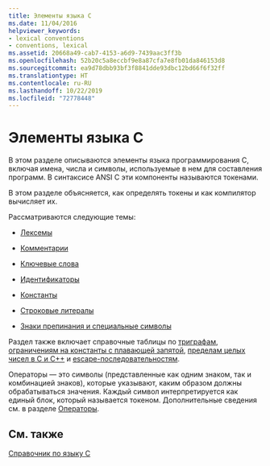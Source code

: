 ```yaml
---
title: Элементы языка C
ms.date: 11/04/2016
helpviewer_keywords:
- lexical conventions
- conventions, lexical
ms.assetid: 20668a49-cab7-4153-a6d9-7439aac3ff3b
ms.openlocfilehash: 52b20c5a8eccbf9e8a87cfa7e8fb01da846153d8
ms.sourcegitcommit: ea9d78dbb93bf3f8841dde93dbc12bd66f6f32ff
ms.translationtype: HT
ms.contentlocale: ru-RU
ms.lasthandoff: 10/22/2019
ms.locfileid: "72778448"
---
```

# <a name="elements-of-c"></a>Элементы языка C

В этом разделе описываются элементы языка программирования C, включая имена, числа и символы, используемые в нем для составления программ. В синтаксисе ANSI C эти компоненты называются токенами.

В этом разделе объясняется, как определять токены и как компилятор вычисляет их.

Рассматриваются следующие темы:

- [Лексемы](../c-language/c-tokens.md)

- [Комментарии](../c-language/c-comments.md)

- [Ключевые слова](../c-language/c-keywords.md)

- [Идентификаторы](../c-language/c-identifiers.md)

- [Константы](../c-language/c-constants.md)

- [Строковые литералы](../c-language/c-string-literals.md)

- [Знаки препинания и специальные символы](../c-language/punctuation-and-special-characters.md)

Раздел также включает справочные таблицы по [триграфам](../c-language/trigraphs.md), [ограничениям на константы с плавающей запятой](../c-language/limits-on-floating-point-constants.md), [пределам целых чисел в C и C++](../c-language/cpp-integer-limits.md) и [escape-последовательностям](../c-language/escape-sequences.md).

Операторы — это символы (представленные как одним знаком, так и комбинацией знаков), которые указывают, каким образом должны обрабатываться значения. Каждый символ интерпретируется как единый блок, который называется токеном. Дополнительные сведения см. в разделе [Операторы](../c-language/c-operators.md).

## <a name="see-also"></a>См. также

[Справочник по языку C](../c-language/c-language-reference.md)
